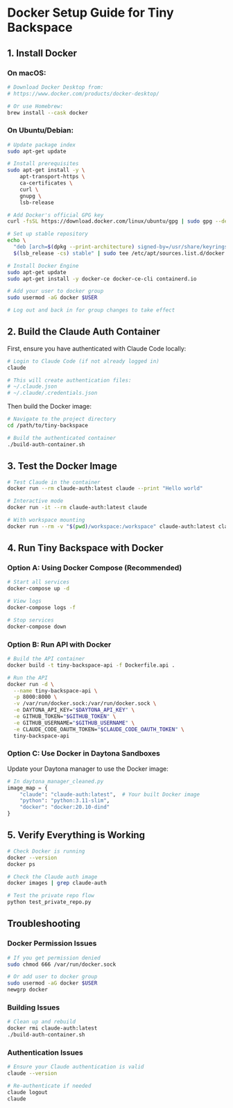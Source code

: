 # Docker Setup Guide for Tiny Backspace

## 1. Install Docker

### On macOS:
```bash
# Download Docker Desktop from:
# https://www.docker.com/products/docker-desktop/

# Or use Homebrew:
brew install --cask docker
```

### On Ubuntu/Debian:
```bash
# Update package index
sudo apt-get update

# Install prerequisites
sudo apt-get install -y \
    apt-transport-https \
    ca-certificates \
    curl \
    gnupg \
    lsb-release

# Add Docker's official GPG key
curl -fsSL https://download.docker.com/linux/ubuntu/gpg | sudo gpg --dearmor -o /usr/share/keyrings/docker-archive-keyring.gpg

# Set up stable repository
echo \
  "deb [arch=$(dpkg --print-architecture) signed-by=/usr/share/keyrings/docker-archive-keyring.gpg] https://download.docker.com/linux/ubuntu \
  $(lsb_release -cs) stable" | sudo tee /etc/apt/sources.list.d/docker.list > /dev/null

# Install Docker Engine
sudo apt-get update
sudo apt-get install -y docker-ce docker-ce-cli containerd.io

# Add your user to docker group
sudo usermod -aG docker $USER

# Log out and back in for group changes to take effect
```

## 2. Build the Claude Auth Container

First, ensure you have authenticated with Claude Code locally:

```bash
# Login to Claude Code (if not already logged in)
claude

# This will create authentication files:
# ~/.claude.json
# ~/.claude/.credentials.json
```

Then build the Docker image:

```bash
# Navigate to the project directory
cd /path/to/tiny-backspace

# Build the authenticated container
./build-auth-container.sh
```

## 3. Test the Docker Image

```bash
# Test Claude in the container
docker run --rm claude-auth:latest claude --print "Hello world"

# Interactive mode
docker run -it --rm claude-auth:latest claude

# With workspace mounting
docker run --rm -v "$(pwd)/workspace:/workspace" claude-auth:latest claude --print "List files in the current directory"
```

## 4. Run Tiny Backspace with Docker

### Option A: Using Docker Compose (Recommended)

```bash
# Start all services
docker-compose up -d

# View logs
docker-compose logs -f

# Stop services
docker-compose down
```

### Option B: Run API with Docker

```bash
# Build the API container
docker build -t tiny-backspace-api -f Dockerfile.api .

# Run the API
docker run -d \
  --name tiny-backspace-api \
  -p 8000:8000 \
  -v /var/run/docker.sock:/var/run/docker.sock \
  -e DAYTONA_API_KEY="$DAYTONA_API_KEY" \
  -e GITHUB_TOKEN="$GITHUB_TOKEN" \
  -e GITHUB_USERNAME="$GITHUB_USERNAME" \
  -e CLAUDE_CODE_OAUTH_TOKEN="$CLAUDE_CODE_OAUTH_TOKEN" \
  tiny-backspace-api
```

### Option C: Use Docker in Daytona Sandboxes

Update your Daytona manager to use the Docker image:

```python
# In daytona_manager_cleaned.py
image_map = {
    "claude": "claude-auth:latest",  # Your built Docker image
    "python": "python:3.11-slim",
    "docker": "docker:20.10-dind"
}
```

## 5. Verify Everything is Working

```bash
# Check Docker is running
docker --version
docker ps

# Check the Claude auth image
docker images | grep claude-auth

# Test the private repo flow
python test_private_repo.py
```

## Troubleshooting

### Docker Permission Issues
```bash
# If you get permission denied
sudo chmod 666 /var/run/docker.sock

# Or add user to docker group
sudo usermod -aG docker $USER
newgrp docker
```

### Building Issues
```bash
# Clean up and rebuild
docker rmi claude-auth:latest
./build-auth-container.sh
```

### Authentication Issues
```bash
# Ensure your Claude authentication is valid
claude --version

# Re-authenticate if needed
claude logout
claude
```